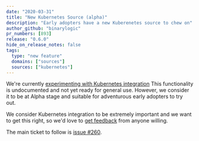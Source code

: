```yaml
---
date: "2020-03-31"
title: "New Kubernetes Source (alpha)"
description: "Early adopters have a new Kuberenetes source to chew on"
author_github: "binarylogic"
pr_numbers: [893]
release: "0.6.0"
hide_on_release_notes: false
tags:
  type: "new feature"
  domains: ["sources"]
  sources: ["kubernetes"]
---
```


We're currently [experimenting with Kubernetes integration](https://github.com/timberio/vector/issues/260)
This functionality is undocumented and not yet ready for general use. However,
we consider it to be at Alpha stage and suitable for adventurous early adopters
to try out.

<!--more-->

We consider Kubernetes integration to be extremely important and we want to get
this right, so we'd love to [get feedback][urls.vector_chat] from anyone willing.

The main ticket to follow is [issue #260](https://github.com/timberio/vector/issues/260).

[urls.vector_chat]: https://chat.vector.dev
